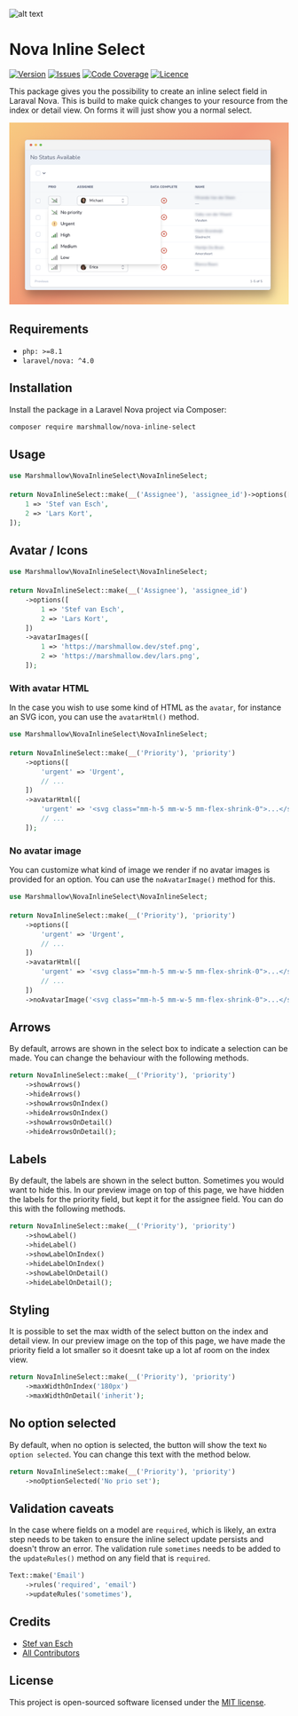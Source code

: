 ![alt text](https://marshmallow.dev/cdn/media/logo-red-237x46.png "marshmallow.")

# Nova Inline Select

[![Version](https://img.shields.io/packagist/v/marshmallow/nova-inline-select)](https://github.com/marshmallow-packages/nova-inline-select)
[![Issues](https://img.shields.io/github/issues/marshmallow-packages/nova-inline-select)](https://github.com/marshmallow-packages/nova-inline-select)
[![Code Coverage](https://img.shields.io/badge/coverage-100%25-success)](https://github.com/marshmallow-packages/nova-inline-select)
[![Licence](https://img.shields.io/github/license/marshmallow-packages/nova-inline-select)](https://github.com/marshmallow-packages/nova-inline-select)

This package gives you the possibility to create an inline select field in Laraval Nova. This is build to make quick changes to your resource from the index or detail view. On forms it will just show you a normal select.

![alt text](resources/screenshots/preview.png "Package preview.")

## Requirements

-   `php: >=8.1`
-   `laravel/nova: ^4.0`

## Installation

Install the package in a Laravel Nova project via Composer:

```bash
composer require marshmallow/nova-inline-select
```

## Usage

```php
use Marshmallow\NovaInlineSelect\NovaInlineSelect;

return NovaInlineSelect::make(__('Assignee'), 'assignee_id')->options([
    1 => 'Stef van Esch',
    2 => 'Lars Kort',
]);
```

## Avatar / Icons

```php
use Marshmallow\NovaInlineSelect\NovaInlineSelect;

return NovaInlineSelect::make(__('Assignee'), 'assignee_id')
    ->options([
        1 => 'Stef van Esch',
        2 => 'Lars Kort',
    ])
    ->avatarImages([
        1 => 'https://marshmallow.dev/stef.png',
        2 => 'https://marshmallow.dev/lars.png',
    ]);
```

### With avatar HTML

In the case you wish to use some kind of HTML as the `avatar`, for instance an SVG icon, you can use the `avatarHtml()` method.

```php
use Marshmallow\NovaInlineSelect\NovaInlineSelect;

return NovaInlineSelect::make(__('Priority'), 'priority')
    ->options([
        'urgent' => 'Urgent',
        // ...
    ])
    ->avatarHtml([
        'urgent' => '<svg class="mm-h-5 mm-w-5 mm-flex-shrink-0">...</svg>',
        // ...
    ]);
```

### No avatar image

You can customize what kind of image we render if no avatar images is provided for an option. You can use the `noAvatarImage()` method for this.

```php
use Marshmallow\NovaInlineSelect\NovaInlineSelect;

return NovaInlineSelect::make(__('Priority'), 'priority')
    ->options([
        'urgent' => 'Urgent',
        // ...
    ])
    ->avatarHtml([
        'urgent' => '<svg class="mm-h-5 mm-w-5 mm-flex-shrink-0">...</svg>',
        // ...
    ])
    ->noAvatarImage('<svg class="mm-h-5 mm-w-5 mm-flex-shrink-0">...</svg>');
```

## Arrows

By default, arrows are shown in the select box to indicate a selection can be made. You can change the behaviour with the following methods.

```php
return NovaInlineSelect::make(__('Priority'), 'priority')
    ->showArrows()
    ->hideArrows()
    ->showArrowsOnIndex()
    ->hideArrowsOnIndex()
    ->showArrowsOnDetail()
    ->hideArrowsOnDetail();
```

## Labels

By default, the labels are shown in the select button. Sometimes you would want to hide this. In our preview image on top of this page, we have hidden the labels for the priority field, but kept it for the assignee field. You can do this with the following methods.

```php
return NovaInlineSelect::make(__('Priority'), 'priority')
    ->showLabel()
    ->hideLabel()
    ->showLabelOnIndex()
    ->hideLabelOnIndex()
    ->showLabelOnDetail()
    ->hideLabelOnDetail();
```

## Styling

It is possible to set the max width of the select button on the index and detail view. In our preview image on the top of this page, we have made the priority field a lot smaller so it doesnt take up a lot af room on the index view.

```php
return NovaInlineSelect::make(__('Priority'), 'priority')
    ->maxWidthOnIndex('180px')
    ->maxWidthOnDetail('inherit');
```

## No option selected

By default, when no option is selected, the button will show the text `No option selected`. You can change this text with the method below.

```php
return NovaInlineSelect::make(__('Priority'), 'priority')
    ->noOptionSelected('No prio set');
```

## Validation caveats

In the case where fields on a model are `required`, which is likely, an extra step needs to be taken to ensure the inline select update persists and doesn't throw an error. The validation rule `sometimes` needs to be added to the `updateRules()` method on any field that is `required`.

```php
Text::make('Email')
    ->rules('required', 'email')
    ->updateRules('sometimes'),
```

## Credits

-   [Stef van Esch](https://github.com/stefvanesch)
-   [All Contributors](../../contributors)

## License

This project is open-sourced software licensed under the [MIT license](LICENSE.md).
